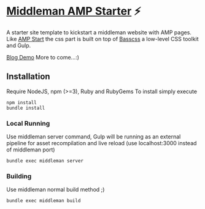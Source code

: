 # [Middleman AMP Starter](https://amp-demo.needbrainz.com/) ⚡

A starter site template to kickstart a middleman website with AMP pages.
Like [AMP Start](https://ampstart.com) the css part is built on top of [Basscss](http://basscss.com/) a low-level CSS toolkit and Gulp.

[Blog Demo](https://amp-demo.needbrainz.com/blog)
More to come...:)

## Installation
Require NodeJS, npm (>=3), Ruby and RubyGems
To install simply execute
```
npm install
bundle install
```

### Local Running
Use middleman server command, Gulp will be running as an external pipeline for asset recompilation and live reload (use localhost:3000 instead of middleman port)
```
bundle exec middleman server
```

### Building
Use middleman normal build method ;)
```
bundle exec middleman build
```
